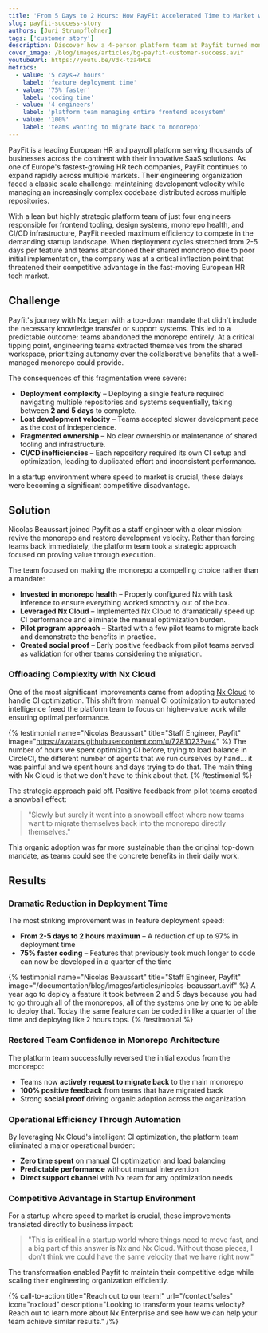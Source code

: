 ```yaml
---
title: 'From 5 Days to 2 Hours: How PayFit Accelerated Time to Market with Strategic Nx Implementation'
slug: payfit-success-story
authors: [Juri Strumpflohner]
tags: ['customer story']
description: Discover how a 4-person platform team at Payfit turned monorepo abandonment into a competitive advantage using strategic Nx implementation.
cover_image: /blog/images/articles/bg-payfit-customer-success.avif
youtubeUrl: https://youtu.be/Vdk-tza4PCs
metrics:
  - value: '5 days→2 hours'
    label: 'feature deployment time'
  - value: '75% faster'
    label: 'coding time'
  - value: '4 engineers'
    label: 'platform team managing entire frontend ecosystem'
  - value: '100%'
    label: 'teams wanting to migrate back to monorepo'
---
```


PayFit is a leading European HR and payroll platform serving thousands of businesses across the continent with their innovative SaaS solutions. As one of Europe's fastest-growing HR tech companies, PayFit continues to expand rapidly across multiple markets. Their engineering organization faced a classic scale challenge: maintaining development velocity while managing an increasingly complex codebase distributed across multiple repositories.

With a lean but highly strategic platform team of just four engineers responsible for frontend tooling, design systems, monorepo health, and CI/CD infrastructure, PayFit needed maximum efficiency to compete in the demanding startup landscape. When deployment cycles stretched from 2-5 days per feature and teams abandoned their shared monorepo due to poor initial implementation, the company was at a critical inflection point that threatened their competitive advantage in the fast-moving European HR tech market.

## Challenge

Payfit's journey with Nx began with a top-down mandate that didn't include the necessary knowledge transfer or support systems. This led to a predictable outcome: teams abandoned the monorepo entirely. At a critical tipping point, engineering teams extracted themselves from the shared workspace, prioritizing autonomy over the collaborative benefits that a well-managed monorepo could provide.

The consequences of this fragmentation were severe:

- **Deployment complexity** – Deploying a single feature required navigating multiple repositories and systems sequentially, taking between **2 and 5 days** to complete.
- **Lost development velocity** – Teams accepted slower development pace as the cost of independence.
- **Fragmented ownership** – No clear ownership or maintenance of shared tooling and infrastructure.
- **CI/CD inefficiencies** – Each repository required its own CI setup and optimization, leading to duplicated effort and inconsistent performance.

In a startup environment where speed to market is crucial, these delays were becoming a significant competitive disadvantage.

## Solution

Nicolas Beaussart joined Payfit as a staff engineer with a clear mission: revive the monorepo and restore development velocity. Rather than forcing teams back immediately, the platform team took a strategic approach focused on proving value through execution.

The team focused on making the monorepo a compelling choice rather than a mandate:

- **Invested in monorepo health** – Properly configured Nx with task inference to ensure everything worked smoothly out of the box.
- **Leveraged Nx Cloud** – Implemented Nx Cloud to dramatically speed up CI performance and eliminate the manual optimization burden.
- **Pilot program approach** – Started with a few pilot teams to migrate back and demonstrate the benefits in practice.
- **Created social proof** – Early positive feedback from pilot teams served as validation for other teams considering the migration.

### Offloading Complexity with Nx Cloud

One of the most significant improvements came from adopting [Nx Cloud](https://nx.app) to handle CI optimization. This shift from manual CI optimization to automated intelligence freed the platform team to focus on higher-value work while ensuring optimal performance.

{% testimonial
    name="Nicolas Beaussart"
    title="Staff Engineer, Payfit"
    image="https://avatars.githubusercontent.com/u/7281023?v=4" %}
The number of hours we spent optimizing CI before, trying to load balance in CircleCI, the different number of agents that we run ourselves by hand... it was painful and we spent hours and days trying to do that. The main thing with Nx Cloud is that we don't have to think about that.
{% /testimonial %}

The strategic approach paid off. Positive feedback from pilot teams created a snowball effect:

> "Slowly but surely it went into a snowball effect where now teams want to migrate themselves back into the monorepo directly themselves."

This organic adoption was far more sustainable than the original top-down mandate, as teams could see the concrete benefits in their daily work.

## Results

### Dramatic Reduction in Deployment Time

The most striking improvement was in feature deployment speed:

- **From 2-5 days to 2 hours maximum** – A reduction of up to 97% in deployment time
- **75% faster coding** – Features that previously took much longer to code can now be developed in a quarter of the time

{% testimonial
    name="Nicolas Beaussart"
    title="Staff Engineer, Payfit"
    image="/documentation/blog/images/articles/nicolas-beaussart.avif" %}
A year ago to deploy a feature it took between 2 and 5 days because you had to go through all of the monorepos, all of the systems one by one to be able to deploy that. Today the same feature can be coded in like a quarter of the time and deploying like 2 hours tops.
{% /testimonial %}

### Restored Team Confidence in Monorepo Architecture

The platform team successfully reversed the initial exodus from the monorepo:

- Teams now **actively request to migrate back** to the main monorepo
- **100% positive feedback** from teams that have migrated back
- Strong **social proof** driving organic adoption across the organization

### Operational Efficiency Through Automation

By leveraging Nx Cloud's intelligent CI optimization, the platform team eliminated a major operational burden:

- **Zero time spent** on manual CI optimization and load balancing
- **Predictable performance** without manual intervention
- **Direct support channel** with Nx team for any optimization needs

### Competitive Advantage in Startup Environment

For a startup where speed to market is crucial, these improvements translated directly to business impact:

> "This is critical in a startup world where things need to move fast, and a big part of this answer is Nx and Nx Cloud. Without those pieces, I don't think we could have the same velocity that we have right now."

The transformation enabled Payfit to maintain their competitive edge while scaling their engineering organization efficiently.

{% call-to-action title="Reach out to our team!" url="/contact/sales" icon="nxcloud" description="Looking to transform your teams velocity? Reach out to learn more about Nx Enterprise and see how we can help your team achieve similar results." /%}
